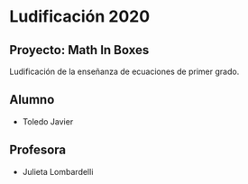 # Ludificación 2020
## Proyecto: Math In Boxes
Ludificación de la enseñanza de ecuaciones de primer grado.
## Alumno
  - Toledo Javier
## Profesora
  - Julieta Lombardelli
